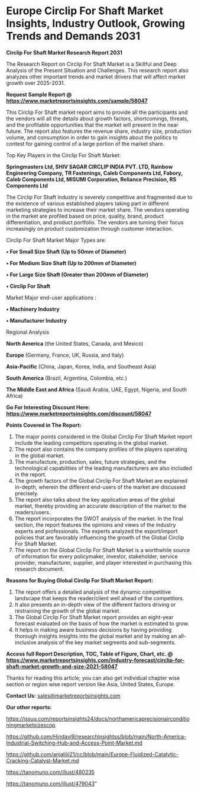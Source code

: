 # Europe Circlip For Shaft Market Insights, Industry Outlook, Growing Trends and Demands 2031

<strong>Circlip For Shaft Market Research Report 2031</strong>

The Research Report on Circlip For Shaft Market is a Skillful and Deep Analysis of the Present Situation and Challenges. This research report also analyzes other important trends and market drivers that will affect market growth over 2025-2031.

<strong>Request Sample Report @ <a href=https://www.marketreportsinsights.com/sample/58047>https://www.marketreportsinsights.com/sample/58047</a></strong>

This Circlip For Shaft market report aims to provide all the participants and the vendors will all the details about growth factors, shortcomings, threats, and the profitable opportunities that the market will present in the near future. The report also features the revenue share, industry size, production volume, and consumption in order to gain insights about the politics to contest for gaining control of a large portion of the market share.

Top Key Players in the Circlip For Shaft Market:

<strong>Springmasters Ltd, SHIV SAGAR CIRCLIP INDIA PVT. LTD, Rainbow Engineering Company, TR Fastenings, Caleb Components Ltd, Fabory, Caleb Components Ltd, MISUMI Corporation, Reliance Precision, RS Components Ltd</strong>

The Circlip For Shaft Industry is severely competitive and fragmented due to the existence of various established players taking part in different marketing strategies to increase their market share. The vendors operating in the market are profiled based on price, quality, brand, product differentiation, and product portfolio. The vendors are turning their focus increasingly on product customization through customer interaction.

Circlip For Shaft Market Major Types are:

<strong>• For Small Size Shaft (Up to 50mm of Diameter)

• For Medium Size Shaft (Up to 200mm of Diameter)

• For Large Size Shaft (Greater than 200mm of Diameter)

• Circlip For Shaft</strong>

Market Major end-user applications :

<strong>• Machinery Industry

• Manufacturer Industry</strong>

Regional Analysis

</u><strong><b>North America</b></strong> (the United States, Canada, and Mexico)

<strong><b>Europe </b></strong>(Germany, France, UK, Russia, and Italy)

<strong><b>Asia-Pacific</b></strong> (China, Japan, Korea, India, and Southeast Asia)

<strong><b>South America</b></strong> (Brazil, Argentina, Colombia, etc.)

<strong><b>The Middle East and Africa</b></strong> (Saudi Arabia, UAE, Egypt, Nigeria, and South Africa)

<strong>Go For Interesting Discount Here: <a href=https://www.marketreportsinsights.com/discount/58047>https://www.marketreportsinsights.com/discount/58047</a></strong>

<strong>Points Covered in The Report:</strong>
<ol>
  <li>The major points considered in the Global Circlip For Shaft Market report include the leading competitors operating in the global market.</li>
  <li>The report also contains the company profiles of the players operating in the global market.</li>
  <li>The manufacture, production, sales, future strategies, and the technological capabilities of the leading manufacturers are also included in the report.</li>
  <li>The growth factors of the Global Circlip For Shaft Market are explained in-depth, wherein the different end-users of the market are discussed precisely.</li>
  <li>The report also talks about the key application areas of the global market, thereby providing an accurate description of the market to the readers/users.</li>
  <li>The report incorporates the SWOT analysis of the market. In the final section, the report features the opinions and views of the industry experts and professionals. The experts analyzed the export/import policies that are favorably influencing the growth of the Global Circlip For Shaft Market.</li>
  <li>The report on the Global Circlip For Shaft Market is a worthwhile source of information for every policymaker, investor, stakeholder, service provider, manufacturer, supplier, and player interested in purchasing this research document.</li>
</ol>
<strong>Reasons for Buying Global Circlip For Shaft Market Report:</strong>

<ol>
  <li>The report offers a detailed analysis of the dynamic competitive landscape that keeps the reader/client well ahead of the competitors.</li>
  <li>It also presents an in-depth view of the different factors driving or restraining the growth of the global market.</li>
  <li>The Global Circlip For Shaft Market report provides an eight-year forecast evaluated on the basis of how the market is estimated to grow.</li>
  <li>It helps in making aware business decisions by having providing thorough insights insights into the global market and by making an all-inclusive analysis of the key market segments and sub-segments.</li>
</ol>
<strong>Access full Report Description, TOC, Table of Figure, Chart, etc. @ <a href=https://www.marketreportsinsights.com/industry-forecast/circlip-for-shaft-market-growth-and-size-2021-58047>https://www.marketreportsinsights.com/industry-forecast/circlip-for-shaft-market-growth-and-size-2021-58047</a></strong>


Thanks for reading this article; you can also get individual chapter wise section or region wise report version like Asia, United States, Europe.

<strong>Contact Us:</strong>
sales@marketreportsinsights.com

<strong>Our other reports:</strong>

<a href=https://issuu.com/reportsinsights24/docs/northamericaprecisionairconditioningmarketsizescop>https://issuu.com/reportsinsights24/docs/northamericaprecisionairconditioningmarketsizescop</a>

<a href=https://github.com/Hindavi9/researchinsightss/blob/main/North-America-Industrial-Switching-Hub-and-Access-Point-Market.md>https://github.com/Hindavi9/researchinsightss/blob/main/North-America-Industrial-Switching-Hub-and-Access-Point-Market.md</a>

<a href=https://github.com/anjaliiii21/cc/blob/main/Europe-Fluidized-Catalytic-Cracking-Catalyst-Market.md>https://github.com/anjaliiii21/cc/blob/main/Europe-Fluidized-Catalytic-Cracking-Catalyst-Market.md</a>

<a href=https://tanomuno.com/illust/480235>https://tanomuno.com/illust/480235</a>

<a href=https://tanomuno.com/illust/479043>https://tanomuno.com/illust/479043</a>"
